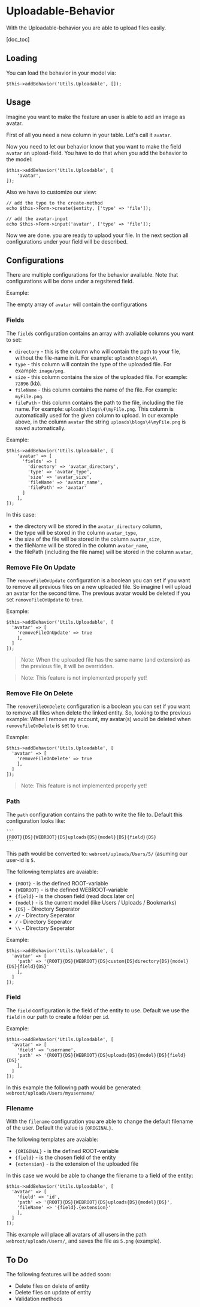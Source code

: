 Uploadable-Behavior
==================

With the Uploadable-behavior you are able to upload files easily.

[doc_toc]

Loading
-------
You can load the behavior in your model via:

    $this->addBehavior('Utils.Uploadable', []);

Usage
-----

Imagine you want to make the feature an user is able to add an image as avatar.

First of all you need a new column in your table. Let's call it `avatar`.

Now you need to let our behavior know that you want to make the field `avatar` an upload-field. 
You have to do that when you add the behavior to the model:

    $this->addBehavior('Utils.Uploadable', [
        'avatar',
    ]);

Also we have to customize our view:

    // add the type to the create-method
    echo $this->Form->create($entity, ['type' => 'file']);
    
    // add the avatar-input
    echo $this->Form->input('avatar', ['type' => 'file']);

Now we are done. you are ready to uplaod your file. In the next section all configurations under your field will be described.

Configurations
--------------
There are multiple configurations for the behavior available. Note that configurations will be done under a regsitered field.

Example:

The empty array of `avatar` will contain the configurations

### Fields
The `fields` configuration contains an array with avaliable columns you want to set:

- `directory` - this is the column who will contain the path to your file, without the file-name in it. For example:
`uploads\blogs\4\`
- `type` - this column will contain the type of the uploaded file. For example: `image/png`.
- `size` - this column contains the size of the uploaded file. For example: `72896` (kb).
- `fileName` - this column contains the name of the file. For example: `myFile.png`.
- `filePath` - this column contains the path to the file, including the file name. For example: 
`uploads\blogs\4\myFile.png`. This column is automatically used for the given column to upload. In our example above, in
the column `avatar` the string `uploads\blogs\4\myFile.png` is saved automatically.

Example:

    $this->addBehavior('Utils.Uploadable', [
        'avatar' => [
          'fields' => [
            'directory' => 'avatar_directory',
            'type' => 'avatar_type',
            'size' => 'avatar_size',
            'fileName' => 'avatar_name',
            'filePath' => 'avatar'
          ]
        ],
    ]);

In this case:
- the directory will be stored in the `avatar_directory` column,
- the type will be stored in the column `avatar_type`,
- the size of the file will be stored in the column `avatar_size`,
- the fileName will be stored in the column `avatar_name`,
- the filePath (including the file name) will be stored in the column `avatar`,

### Remove File On Update

The `removeFileOnUpdate` configuration is a boolean you can set if you want to remove all previous files on a new uploaded file.
So imagine I will upload an avatar for the second time. The previous avatar would be deleted if you set `removeFileOnUpdate` to `true`.

Example:

    $this->addBehavior('Utils.Uploadable', [
      'avatar' => [
        'removeFileOnUpdate' => true
        ],
      ]
    ]);

> Note: When the uploaded file has the same name (and extension) as the previous file, it will be overridden.

> Note: This feature is not implemented properly yet!

### Remove File On Delete

The `removeFileOnDelete` configuration is a boolean you can set if you want to remove all files when delete the linked entity.
So, looking to the previous example: When I remove my account, my avatar(s) would be deleted when `removeFileOnDelete` is set to `true`.

Example:

    $this->addBehavior('Utils.Uploadable', [
      'avatar' => [
        'removeFileOnDelete' => true
        ],
      ]
    ]);
    
> Note: This feature is not implemented properly yet!

### Path

The `path` configuration contains the path to write the file to. Default this configuration looks like:

    ```
    {ROOT}{DS}{WEBROOT}{DS}uploads{DS}{model}{DS}{field}{DS}
    ```

This path would be converted to: `webroot/uploads/Users/5/` (asuming our user-id is `5`.

The following templates are avaiable:

- `{ROOT}` - is the defined ROOT-variable 
- `{WEBROOT}` - is the defined WEBROOT-variable
- `{field}` - is the chosen field (read docs later on)
- `{model}` - is the current model (like Users / Uploads / Bookmarks)
- `{DS}` - Directory Seperator
- `//` - Directory Seperator
- `/` - Directory Seperator
- `\\` - Directory Seperator

Example:

    $this->addBehavior('Utils.Uploadable', [
      'avatar' => [
        'path' => '{ROOT}{DS}{WEBROOT}{DS}custom{DS}directory{DS}{model}{DS}{field}{DS}'
        ],
      ]
    ]);


### Field

The `field` configuration is the field of the entity to use. Default we use the `field` in our path to create a folder per `id`.

Example:

    $this->addBehavior('Utils.Uploadable', [
      'avatar' => [
        'field' => 'username',
        'path' => '{ROOT}{DS}{WEBROOT}{DS}uploads{DS}{model}{DS}{field}{DS}'
        ],
      ]
    ]);
    
In this example the following path would be generated: `webroot/uploads/Users/myusername/`


### Filename

With the `filename` configuration you are able to change the default filename of the user. Default the value is `{ORIGINAL}`.

The following templates are avaiable:

- `{ORIGINAL}` - is the defined ROOT-variable 
- `{field}` - is the chosen field of the entity
- `{extension}` - is the extension of the uploaded file

In this case we would be able to change the filename to a field of the entity:

    $this->addBehavior('Utils.Uploadable', [
      'avatar' => [
        'field' => 'id',
        'path' => '{ROOT}{DS}{WEBROOT}{DS}uploads{DS}{model}{DS}',
        'fileName' => '{field}.{extension}'
        ],
      ]
    ]);

This example will place all avatars of all users in the path `webroot/uploads/Users/`, and saves the file as `5.png` (example).


To Do
-----

The following features will be added soon:

- Delete files on delete of entity
- Delete files on update of entity
- Validation methods
